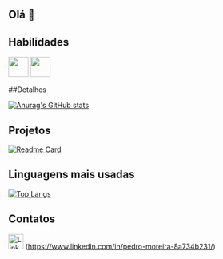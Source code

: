 ## Olá 👋

## Habilidades

<img loading=lazy src="https://cdn.jsdelivr.net/gh/devicons/devicon@latest/icons/html5/html5-original.svg" width="40" height="40"/>  <img loading=lazy src="https://cdn.jsdelivr.net/gh/devicons/devicon@latest/icons/css3/css3-original.svg" width="40" height="40"/>

                   
##Detalhes

[![Anurag's GitHub stats](https://github-readme-stats.vercel.app/api?username=ppeu1302&show_icons=true&theme=dark)](https://github.com/ppeu1302/github-readme-stats)


## Projetos

[![Readme Card](https://github-readme-stats.vercel.app/api/pin/?username=ppeu1302&repo=site_autofan&theme=dark)](https://github.com/ppeu1302/site_autofan)

## Linguagens mais usadas

[![Top Langs](https://github-readme-stats.vercel.app/api/top-langs/?username=ppeu1302&theme=dark)](https://github.com/ppeu1302/github-readme-stats)

## Contatos 

<img src="https://cdn.jsdelivr.net/gh/devicons/devicon@latest/icons/linkedin/linkedin-original.svg" alt="Linkedin" height='30'/> (https://www.linkedin.com/in/pedro-moreira-8a734b231/)
          
